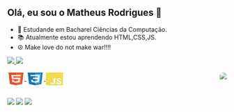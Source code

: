 ## Olá, eu sou o Matheus Rodrigues 👋


- 🏫 Estudande em Bacharel Ciências da Computação.
- 📚 Atualmente estou aprendendo HTML,CSS,JS.
- ☮  Make love do not make war!!!!

<a href="https://github.com/Matheusrodriguesalvesdossantos">
  <img height="160em" src="https://github-readme-stats.vercel.app/api?username=Matheusrodriguesalvesdossantos&show_icons=true&theme=github_dark&include_all_commits=true&count_private=true"/>
  <img height="140em" src="https://github-readme-stats.vercel.app/api/top-langs/?username=Matheusrodriguesalvesdossantos&theme=github_dark"/>
</div>
<div style="display: inline_block"><br>
<img align="center" alt="Mr-HTML" height="30" width="40" src="https://raw.githubusercontent.com/devicons/devicon/master/icons/html5/html5-original.svg">
<img align="center" alt="Mr-CSS" height="30" width="40" src="https://raw.githubusercontent.com/devicons/devicon/master/icons/css3/css3-original.svg">
    <img align="center" height="30" width="40" src="https://raw.githubusercontent.com/devicons/devicon/master/icons/javascript/javascript-plain.svg">
    <img align="right" height="100" style="border-radius:50px;" src="https://media4.giphy.com/media/QTfX9Ejfra3ZmNxh6B/200.gif">
</div>

##

<div>
    <a href = "mailto:matheushlts.mr@gmail.com"><img src="https://img.shields.io/badge/Gmail-D14836?style=for-the-badge&logo=gmail&logoColor=white"></a>
    <a href="https://www.linkedin.com/in/matheus-rodrigues-476030227/" target="_blank"><img src="https://img.shields.io/badge/-LinkedIn-%230077B5?style=for-the-badge&logo=linkedin&logoColor=white" target="_blank"></a>
    <a href="https://api.whatsapp.com/send?phone=5564984146636&text=Ol%C3%A1%20Matheus%20Rodrigues%2C%20venho%20atrav%C3%A9s%20do%20github!" target="_blank"><img src="https://img.shields.io/badge/WhatsApp-25D366?style=for-the-badge&logo=whatsapp&logoColor=white"></a>
</div>    